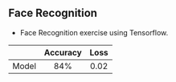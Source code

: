 ## Face Recognition
- Face Recognition exercise using Tensorflow.

|  | Accuracy | Loss |
|:-:|:-:|:-:|
| Model | 84% | 0.02 |
